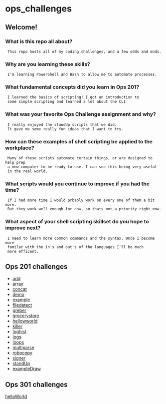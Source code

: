# ops_challenges

## Welcome! 

### What is this repo all about?
     This repo hosts all of my coding challenges, and a few odds and ends.

### Why are you learning these skills?
     I'm learning PowerShell and Bash to allow me to automate processes.

### What fundamental concepts did you learn in Ops 201?
     I learned the basics of scripting! I got an introduction to
     some simple scripting and learned a lot about the CLI

### What was your favorite Ops Challenge assignment and why?
     I really enjoyed the standUp scripts that we did. 
     It gave me some really fun ideas that I want to try.

### How can these examples of shell scripting be applied to the workplace?
     Many of these scripts automate certain things, or are designed to help prep
     a new computer to be ready to use. I can see this being very useful
     in the real world.

### What scripts would you continue to improve if you had the time?
     If I had more time I would prbably work on every one of them a bit more.
     But they work well enough for now, so thats not a priority right now.

### What aspect of your shell scripting skillset do you hope to improve next?
     I need to learn more common commands and the syntax. Once I become more 
     familar with the in's and out's of the languages I'll be much
     more efficent.








## Ops 201 challenges

- [add](add.sh)
- [array](array.sh)
- [concat](concat.sh)
- [demo](demo.sh)
- [example](example.sh)
- [filedetect](fileDetect.sh)
- [greber](greber.sh)
- [grocerystore](grocerydemo.sh)
- [hellowworld](helloworld.sh)
- [killer](killer.sh)
- [loghist](logHist.sh)
- [logs](logs.ps1)
- [loops](loops.sh)
- [multiparse](multiParse.ps1)
- [robocopy](robocopy.md)
- [signer](signer.bat)
- [standUp](standUP.ps1)
- [exampleDraw](example.drawio)

## Ops 301 challenges
[helloWorld](helloworld.py)